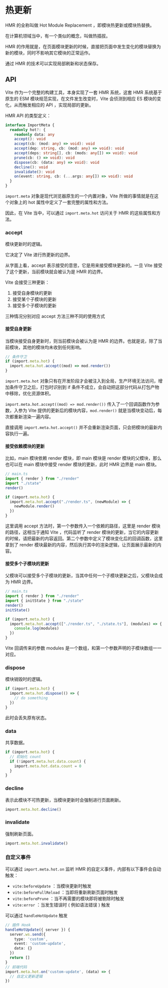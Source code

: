 # 热更新

HMR 的全称叫做 Hot Module Replacement ，即模块热更新或模块热替换。

在计算机领域当中，有一个类似的概念，叫做热插拔。

HMR 的作用就是，在页面模块更新的时候，直接把页面中发生变化的模块替换为新的模块，同时不影响其它模块的正常运作。

通过 HMR 的技术可以实现局部刷新和状态保存。

## API

Vite 作为一个完整的构建工具，本身实现了一套 HMR 系统，这套 HMR 系统基于原生的 ESM 模块规范实现，在文件发生改变时，Vite 会侦测到相应 ES 模块的变化，从而触发相应的 API ，实现局部的更新。

HMR API 的类型定义：

```ts
interface ImportMeta {
  readonly hot?: {
    readonly data: any
    accept(): void
    accept(cb: (mod: any) => void): void
    accept(dep: string, cb: (mod: any) => void): void
    accept(deps: string[], cb: (mods: any[]) => void): void
    prune(cb: () => void): void
    dispose(cb: (data: any) => void): void
    decline(): void
    invalidate(): void
    on(event: string, cb: (...args: any[]) => void): void
  }
}
```

`import.meta` 对象是现代浏览器原生的一个内置对象，Vite 所做的事情就是在这个对象上的 hot 属性中定义了一套完整的属性和方法。

因此，在 Vite 当中，可以通过 `import.meta.hot` 访问关于 HMR 的这些属性和方法。

### accept

模块更新时的逻辑。

它决定了 Vite 进行热更新的边界。

从字面上看，accept 表示接受的意思，它是用来接受模块更新的。一旦 Vite 接受了这个更新，当前模块就会被认为是 HMR 的边界。

Vite 会接受三种更新：

1. 接受自身模块的更新
1. 接受某个子模块的更新
1. 接受多个子模块的更新

三种情况分别对应 accept 方法三种不同的使用方式

#### 接受自身更新

当模块接受自身更新时，则当前模块会被认为是 HMR 的边界。也就是说，除了当前模块，其他的模块均未收到任何影响。

```ts
// 条件守卫
if (import.meta.hot) {
  import.meta.hot.accept((mod) => mod.render())
}
```

`import.meta.hot` 对象只有在开发阶段才会被注入到全局，生产环境无法访问，增加条件守卫之后，打包时识别到 if 条件不成立，会自动把这部分代码从打包产物中移除，优化资源体积。

`import.meta.hot.accept((mod) => mod.render())` 传入了一个回调函数作为参数，入参为 Vite 提供的更新后的模块内容，`mod.render()` 就是当模块变动后，每次都重新渲染一遍内容。

直接调用 `import.meta.hot.accept()` 并不会重新渲染页面，只会把模块的最新内容执行一遍。

#### 接受依赖模块的更新

比如，main 模块依赖 render 模块，即 main 模块是 render 模块的父模块，那么也可以在 main 模块中接受 render 模块的更新，此时 HMR 边界是 main 模块。

```ts
// main.ts
import { render } from "./render"
import "./state"
render()

if (import.meta.hot) {
  import.meta.hot.accept("./render.ts", (newModule) => {
    newModule.render()
  })
}
```

这里调用 accept 方法时，第一个参数传入一个依赖的路径，这里是 render 模块的路径，这相当于通知 Vite ，代码监听了 render 模块的更新，当它的内容更新的时候，请把最新的内容返回。第二个参数中定义了模块变化后的回调函数，这里拿到了 render 模块最新的内容，然后执行其中的渲染逻辑，让页面展示最新的内容。

#### 接受多个子模块的更新

父模块可以接受多个子模块的更新，当其中任何一个子模块更新之后，父模块会成为 HMR 边界。

```ts
// main.ts
import { render } from "./render"
import { initState } from "./state"
render()
initState()

if (import.meta.hot) {
  import.meta.hot.accept(["./render.ts", "./state.ts"], (modules) => {
    console.log(modules)
  })
}
```

Vite 回调传来的参数 modules 是一个数组，和第一个参数声明的子模块数组一一对应。

### dispose

模块销毁时的逻辑。

```ts
if (import.meta.hot) {
  import.meta.hot.dispose(() => {
    // do something
  })
}
```

此时会丢失原有状态。

### data

共享数据。

```ts
if (import.meta.hot) {
  // 初始化 count
  if (!import.meta.hot.data.count) {
    import.meta.hot.data.count = 0
  }
}
```

### decline

表示此模块不可热更新，当模块更新时会强制进行页面刷新。

```ts
import.meta.hot.decline()
```

### invalidate

强制刷新页面。

```ts
import.meta.hot.invalidate()
```

### 自定义事件

可以通过 `import.meta.hot.on` 监听 HMR 的自定义事件，内部有以下事件会自动触发：

- `vite:beforeUpdate` ：当模块更新时触发
- `vite:beforeFullReload` ：当即将重新刷新页面时触发
- `vite:beforePrune` ：当不再需要的模块即将被剔除时触发
- `vite:error` ：当发生错误时 ( 例如语法错误 ) 触发

可以通过 `handleHotUpdate` 触发

```ts
// 插件 Hook
handleHotUpdate({ server }) {
  server.ws.send({
    type: 'custom',
    event: 'custom-update',
    data: {}
  })
  return []
}
// 前端代码
import.meta.hot.on('custom-update', (data) => {
  // 自定义更新逻辑
})
```
